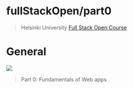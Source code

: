 # fullStackOpen/part0

>Helsinki University [Full Stack Open Course](https://fullstackopen.com/en/)
 
# General

[![](https://i.ibb.co/YyfqKkg/part0.jpg)](https://github.com/EGRrqq/fullStackOpen/tree/main/part0#fullstackopenpart0)

>Part 0: Fundamentals of Web apps
